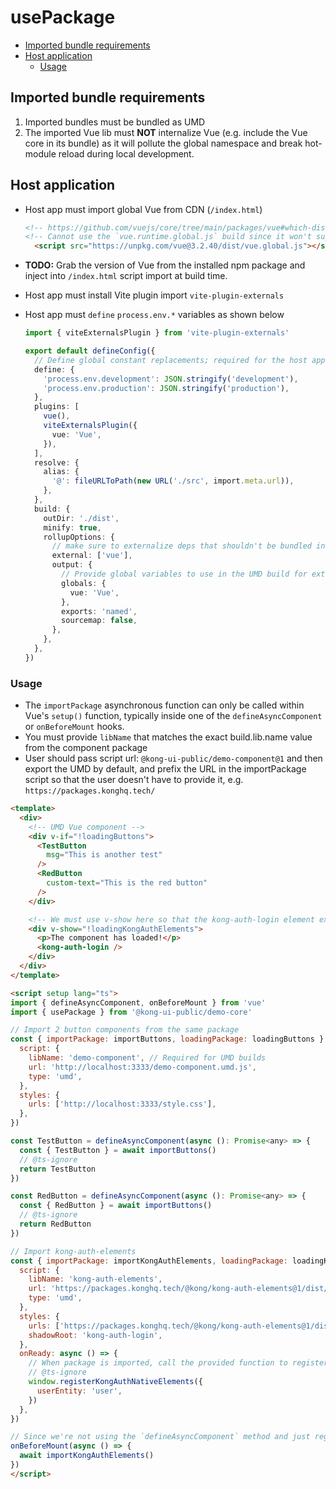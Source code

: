 # usePackage

- [Imported bundle requirements](#imported-bundle-requirements)
- [Host application](#host-application)
  - [Usage](#usage)

## Imported bundle requirements

1. Imported bundles must be bundled as UMD
2. The imported Vue lib must **NOT** internalize Vue (e.g. include the Vue core in its bundle) as it will pollute the global namespace and break hot-module reload during local development.

## Host application

- Host app must import global Vue from CDN (`/index.html`)

  ```html
  <!-- https://github.com/vuejs/core/tree/main/packages/vue#which-dist-file-to-use -->
  <!-- Cannot use the `vue.runtime.global.js` build since it won't support local hot-reload for local dev -->
    <script src="https://unpkg.com/vue@3.2.40/dist/vue.global.js"></script>
  ````

- **TODO:** Grab the version of Vue from the installed npm package and inject into `/index.html` script import at build time.
- Host app must install Vite plugin import `vite-plugin-externals`
- Host app must `define` `process.env.*` variables as shown below

  ```ts
  import { viteExternalsPlugin } from 'vite-plugin-externals'

  export default defineConfig({
    // Define global constant replacements; required for the host app
    define: {
      'process.env.development': JSON.stringify('development'),
      'process.env.production': JSON.stringify('production'),
    },
    plugins: [
      vue(),
      viteExternalsPlugin({
        vue: 'Vue',
      }),
    ],
    resolve: {
      alias: {
        '@': fileURLToPath(new URL('./src', import.meta.url)),
      },
    },
    build: {
      outDir: './dist',
      minify: true,
      rollupOptions: {
        // make sure to externalize deps that shouldn't be bundled into your library
        external: ['vue'],
        output: {
          // Provide global variables to use in the UMD build for externalized deps
          globals: {
            vue: 'Vue',
          },
          exports: 'named',
          sourcemap: false,
        },
      },
    },
  })
  ```

### Usage

- The `importPackage` asynchronous function can only be called within Vue's `setup()` function, typically inside one of the `defineAsyncComponent` or `onBeforeMount` hooks.
- You must provide `libName` that matches the exact build.lib.name value from the component package
- User should pass script url: `@kong-ui-public/demo-component@1` and then export the UMD by default, and prefix the URL in the importPackage script so that the user doesn't have to provide it, e.g. `https://packages.konghq.tech/`

```html
<template>
  <div>
    <!-- UMD Vue component -->
    <div v-if="!loadingButtons">
      <TestButton
        msg="This is another test"
      />
      <RedButton
        custom-text="This is the red button"
      />
    </div>

    <!-- We must use v-show here so that the kong-auth-login element exists in the DOM -->
    <div v-show="!loadingKongAuthElements">
      <p>The component has loaded!</p>
      <kong-auth-login />
    </div>
  </div>
</template>

<script setup lang="ts">
import { defineAsyncComponent, onBeforeMount } from 'vue'
import { usePackage } from '@kong-ui-public/demo-core'

// Import 2 button components from the same package
const { importPackage: importButtons, loadingPackage: loadingButtons } = usePackage({
  script: {
    libName: 'demo-component', // Required for UMD builds
    url: 'http://localhost:3333/demo-component.umd.js',
    type: 'umd',
  },
  styles: {
    urls: ['http://localhost:3333/style.css'],
  },
})

const TestButton = defineAsyncComponent(async (): Promise<any> => {
  const { TestButton } = await importButtons()
  // @ts-ignore
  return TestButton
})

const RedButton = defineAsyncComponent(async (): Promise<any> => {
  const { RedButton } = await importButtons()
  // @ts-ignore
  return RedButton
})

// Import kong-auth-elements
const { importPackage: importKongAuthElements, loadingPackage: loadingKongAuthElements } = usePackage({
  script: {
    libName: 'kong-auth-elements',
    url: 'https://packages.konghq.tech/@kong/kong-auth-elements@1/dist/kong-auth-elements.umd.js',
    type: 'umd',
  },
  styles: {
    urls: ['https://packages.konghq.tech/@kong/kong-auth-elements@1/dist/style.css'],
    shadowRoot: 'kong-auth-login',
  },
  onReady: async () => {
    // When package is imported, call the provided function to register the web components to the window
    // @ts-ignore
    window.registerKongAuthNativeElements({
      userEntity: 'user',
    })
  },
})

// Since we're not using the `defineAsyncComponent` method and just registering the web component to the window, we need to use the `onBeforeMount` hook
onBeforeMount(async () => {
  await importKongAuthElements()
})
</script>
```
